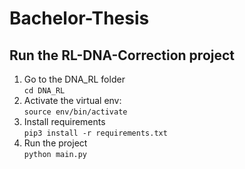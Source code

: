 # Bachelor-Thesis

## Run the RL-DNA-Correction project

1. Go to the DNA_RL folder \
 ```cd DNA_RL```
2. Activate the virtual env: \
 ```source env/bin/activate```
3. Install requirements \
 ```pip3 install -r requirements.txt```
4. Run the project \
 ```python main.py```
